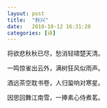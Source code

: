 ```yaml
---
layout: post
title:  "秋兴"
date:   2010-10-12 16:31:28
categories: [诗]
---
```


将欲悲秋秋已尽，愁消轻啸楚天清。

一鸣惊雀出云外，满树狂风似雨声。

酒远茶空耽书卷，人归蛩响对寒星。

因思回舞江南雪，一捧素心侍煮茗。